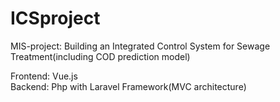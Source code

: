 # ICSproject
MIS-project: Building an Integrated Control System for Sewage Treatment(including COD prediction model)

Frontend: Vue.js </br>
Backend: Php with Laravel Framework(MVC architecture)
